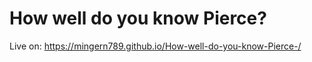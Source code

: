 ﻿# How well do you know Pierce?
Live on: https://mingern789.github.io/How-well-do-you-know-Pierce-/
